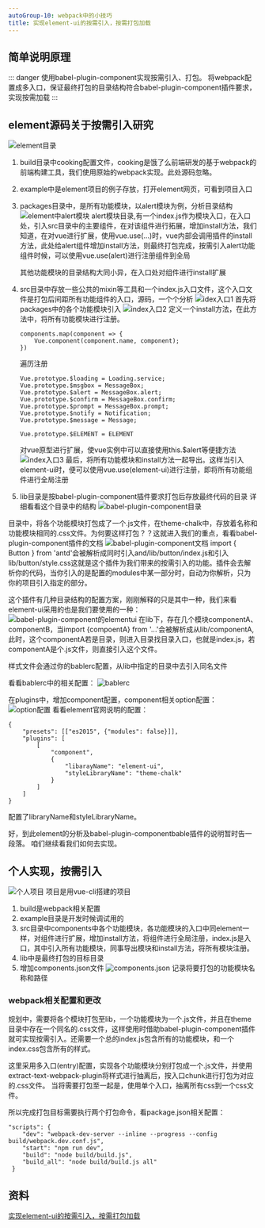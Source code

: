 ```yaml
---
autoGroup-10: webpack中的小技巧
title: 实现element-ui的按需引入，按需打包加载
---
```

## 简单说明原理
::: danger
使用babel-plugin-component实现按需引入、打包。
将webpack配置成多入口，保证最终打包的目录结构符合babel-plugin-component插件要求，实现按需加载
:::
## element源码关于按需引入研究
![element目录](./images/2540047545-5b65468bea6bd_articlex.jpg)

1. build目录中cooking配置文件，cooking是饿了么前端研发的基于webpack的前端构建工具，我们使用原始的webpack实现。此处源码忽略。
2. example中是element项目的例子存放，打开element网页，可看到项目入口
3. packages目录中，是所有功能模块，以alert模块为例，分析目录结构
    ![element中alert模块](./images/551581243-5b654972af400_articlex.jpg)
    alert模块目录,有一个index.js作为模块入口，在入口处，引入src目录中的主要组件，在对该组件进行拓展，增加install方法，我们知道，在对vue进行扩展，使用vue.use(...)时，vue内部会调用插件的install方法，此处给alert组件增加install方法，则最终打包完成，按需引入alert功能组件时候，可以使用vue.use(alert)进行注册组件到全局

    其他功能模块的目录结构大同小异，在入口处对组件进行install扩展
4. src目录中存放一些公共的mixin等工具和一个index.js入口文件，这个入口文件是打包后间距所有功能组件的入口，源码，一个个分析
    ![idex入口1](./images/3910834062-5b654b4b9d07f_articlex.jpg)
    首先将packages中的各个功能模块引入
    ![index入口2](./images/1113638751-5b654ba2e9bb1_articlex.jpg)
    定义一个install方法，在此方法中，将所有功能模块进行注册。

    ```
    components.map(component => {
        Vue.component(component.name, component);
    })
    ```
    遍历注册

    ```
    Vue.prototype.$loading = Loading.service;
    Vue.prototype.$msgbox = MessageBox;
    Vue.prototype.$alert = MessageBox.alert;
    Vue.prototype.$confirm = MessageBox.confirm;
    Vue.prototype.$prompt = MessageBox.prompt;
    Vue.prototype.$notify = Notification;
    Vue.prototype.$message = Message;
    
    Vue.prototype.$ELEMENT = ELEMENT
    ```
    对vue原型进行扩展，使vue实例中可以直接使用this.$alert等便捷方法
    ![index入口3](./images/1824569156-5b654c6f4b125_articlex.jpg)
    最后，将所有功能模块和install方法一起导出。这样当引入element-ui时，便可以使用vue.use(element-ui)进行注册，即将所有功能组件进行全局注册

5. lib目录是按babel-plugin-component插件要求打包后存放最终代码的目录
    详细看看这个目录中的结构
    ![babel-plugin-component目录](./images/229734376-5b6547ab4297c_articlex.jpg)

目录中，将各个功能模块打包成了一个.js文件，在theme-chalk中，存放着名称和功能模块相同的.css文件。为何要这样打包？？这就进入我们的重点，看看babel-plugin-component插件的文档
![babel-plugin-component文档](./images/4001541399-5b654ebd6983f_articlex.jpg)
import { Button } from 'antd'会被解析成同时引入and/lib/button/index.js和引入lib/button/style.css这就是这个插件为我们带来的按需引入的功能。插件会去解析你的代码，当你引入的是配置的modules中某一部分时，自动为你解析，只为你的项目引入指定的部分。

这个插件有几种目录结构的配置方案，刚刚解释的只是其中一种，我们来看element-ui采用的也是我们要使用的一种：
![babel-plugin-component的elementui](./images/3304704619-5b655008187b3_articlex.jpg)
在lib下，存在几个模块componentA、componentB，当import {compoentA} from '...'会被解析成从lib/componentA,此时，这个componentA若是目录，则进入目录找目录入口，也就是index.js，若componentA是个.js文件，则直接引入这个文件。

样式文件会通过你的bablerc配置，从lib中指定的目录中去引入同名文件

看看bablerc中的相关配置：
![bablerc](./images/3455277759-5b65510831489_articlex.jpg)

在plugins中，增加component配置，component相关option配置：
![option配置](./images/169910777-5b6551457424f_articlex.jpg)
看看element官网说明的配置：
```
{
    "presets": [["es2015", {"modules": false}]], 
    "plugins": [
        [
            "component",
            {
                "libarayName": "element-ui",
                "styleLibraryName": "theme-chalk"
            }
        ]
    ]
}
```
配置了libraryName和styleLibraryName。

好，到此element的分析及babel-plugin-componentbable插件的说明暂时告一段落。
咱们继续看我们如何去实现。

## 个人实现，按需引入
![个人项目](./images/2676709309-5b65552118fd8_articlex.jpg)
项目是用vue-cli搭建的项目
1. build是webpack相关配置
2. example目录是开发时候调试用的
3. src目录中components中各个功能模块，各功能模块的入口中同element一样，对组件进行扩展，增加install方法，将组件进行全局注册，index.js是入口，其中引入所有功能模块，同事导出模块和install方法，将所有模块注册。
4. lib中是最终打包的目标目录
5. 增加components.json文件
![components.json](./images/2556559642-5b65569bcbd0b_articlex.jpg)
记录将要打包的功能模块名称和路径

### webpack相关配置和更改
规划中，需要将各个模块打包至lib，一个功能模块为一个.js文件，并且在theme目录中存在一个同名的.css文件，这样使用时借助babel-plugin-component插件就可实现按需引入。还需要一个总的index.js包含所有的功能模块，和一个index.css包含所有的样式。

这里采用多入口(entry)配置，实现各个功能模块分别打包成一个.js文件，并使用extract-text-webpack-plugin将样式进行抽离后，按入口chunk进行打包为对应的.css文件。
当将需要打包至一起是，使用单个入口，抽离所有css到一个css文件。

所以完成打包目标需要执行两个打包命令，看package.json相关配置：
```
"scripts": {
    "dev": "webpack-dev-server --inline --progress --config build/webpack.dev.conf.js",
    "start": "npm run dev",
    "build": "node build/build.js",
    "build_all": "node build/build.js all"
 }
```


## 资料
[实现element-ui的按需引入，按需打包加载](https://blog.csdn.net/weixin_34066347/article/details/88758377)